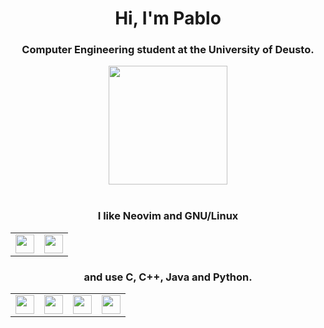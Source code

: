 <h1 align="center">Hi, I'm Pablo</h1>

<h3 align="center"><strong>Computer Engineering student at the University of Deusto.</strong></h3>

<div align="center">
  <img src="https://github.com/pablo10diez2/pablo10diez2/blob/main/Izhikevich_-_Low_Resolution-ezgif.com-optimize.gif?raw=true" width="190" />
</div><br>

<h3 align="center">I like Neovim and GNU/Linux</h3>
<table align="center">
  <tr>
    <td><img src="https://upload.wikimedia.org/wikipedia/commons/thumb/9/9f/Vimlogo.svg/1024px-Vimlogo.svg.png" width="30" /></td>
    <td><img src="https://upload.wikimedia.org/wikipedia/commons/thumb/3/35/Tux.svg/800px-Tux.svg.png" width="30" /></td>
  </tr>
</table>

<h3 align="center">and use C, C++, Java and Python.</h3>
<table align="center">
  <tr>
    <td><img src="https://upload.wikimedia.org/wikipedia/commons/1/18/C_Programming_Language.svg" width="30" /></td>
    <td><img src="https://upload.wikimedia.org/wikipedia/commons/thumb/1/18/ISO_C%2B%2B_Logo.svg/800px-ISO_C%2B%2B_Logo.svg.png" width="30" /></td>
    <td><img src="https://upload.wikimedia.org/wikipedia/en/thumb/3/30/Java_programming_language_logo.svg/800px-Java_programming_language_logo.svg.png" width="30" /></td>
    <td><img src="https://upload.wikimedia.org/wikipedia/commons/c/c3/Python-logo-notext.svg" width="30" /></td>
  </tr>
</table>
